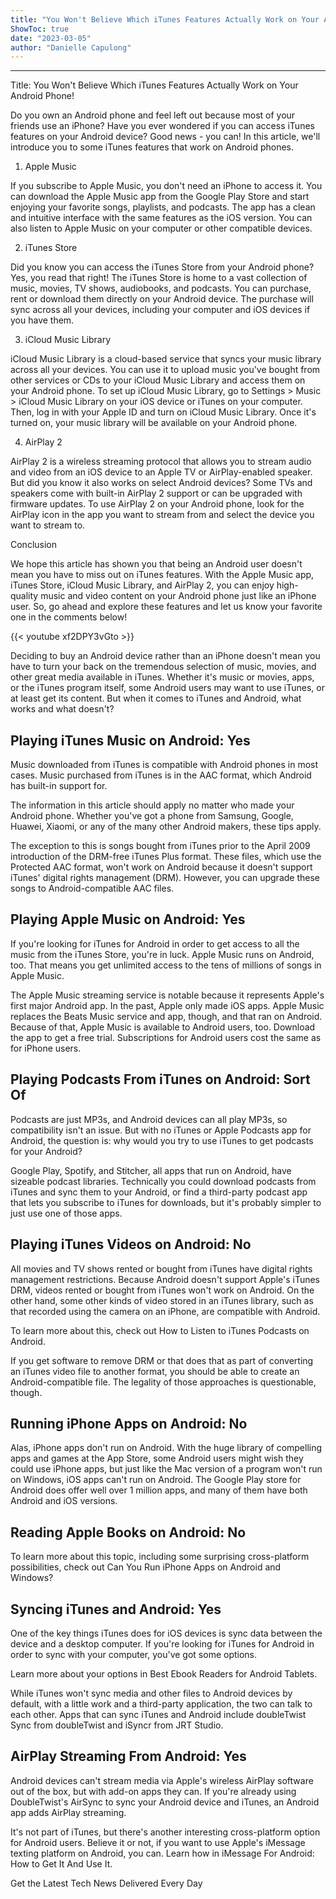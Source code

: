 ```yaml
---
title: "You Won't Believe Which iTunes Features Actually Work on Your Android Phone!"
ShowToc: true 
date: "2023-03-05"
author: "Danielle Capulong"
---
```

*****
Title: You Won't Believe Which iTunes Features Actually Work on Your Android Phone!

Do you own an Android phone and feel left out because most of your friends use an iPhone? Have you ever wondered if you can access iTunes features on your Android device? Good news - you can! In this article, we'll introduce you to some iTunes features that work on Android phones.

1. Apple Music 

If you subscribe to Apple Music, you don't need an iPhone to access it. You can download the Apple Music app from the Google Play Store and start enjoying your favorite songs, playlists, and podcasts. The app has a clean and intuitive interface with the same features as the iOS version. You can also listen to Apple Music on your computer or other compatible devices.

2. iTunes Store

Did you know you can access the iTunes Store from your Android phone? Yes, you read that right! The iTunes Store is home to a vast collection of music, movies, TV shows, audiobooks, and podcasts. You can purchase, rent or download them directly on your Android device. The purchase will sync across all your devices, including your computer and iOS devices if you have them.

3. iCloud Music Library

iCloud Music Library is a cloud-based service that syncs your music library across all your devices. You can use it to upload music you've bought from other services or CDs to your iCloud Music Library and access them on your Android phone. To set up iCloud Music Library, go to Settings > Music > iCloud Music Library on your iOS device or iTunes on your computer. Then, log in with your Apple ID and turn on iCloud Music Library. Once it's turned on, your music library will be available on your Android phone.

4. AirPlay 2

AirPlay 2 is a wireless streaming protocol that allows you to stream audio and video from an iOS device to an Apple TV or AirPlay-enabled speaker. But did you know it also works on select Android devices? Some TVs and speakers come with built-in AirPlay 2 support or can be upgraded with firmware updates. To use AirPlay 2 on your Android phone, look for the AirPlay icon in the app you want to stream from and select the device you want to stream to.

Conclusion

We hope this article has shown you that being an Android user doesn't mean you have to miss out on iTunes features. With the Apple Music app, iTunes Store, iCloud Music Library, and AirPlay 2, you can enjoy high-quality music and video content on your Android phone just like an iPhone user. So, go ahead and explore these features and let us know your favorite one in the comments below!

{{< youtube xf2DPY3vGto >}} 




Deciding to buy an Android device rather than an iPhone doesn't mean you have to turn your back on the tremendous selection of music, movies, and other great media available in iTunes. Whether it's music or movies, apps, or the iTunes program itself, some Android users may want to use iTunes, or at least get its content. But when it comes to iTunes and Android, what works and what doesn't?

 
##   Playing iTunes Music on Android: Yes  
 

Music downloaded from iTunes is compatible with Android phones in most cases. Music purchased from iTunes is in the AAC format, which Android has built-in support for.

 
The information in this article should apply no matter who made your Android phone. Whether you've got a phone from Samsung, Google, Huawei, Xiaomi, or any of the many other Android makers, these tips apply.
 

The exception to this ​is songs bought from iTunes prior to the April 2009 introduction of the DRM-free iTunes Plus format. These files, which use the Protected AAC format, won't work on Android because it doesn't support iTunes' digital rights management (DRM). However, you can upgrade these songs to Android-compatible AAC files.

 
##   Playing Apple Music on Android: Yes  
 

If you're looking for iTunes for Android in order to get access to all the music from the iTunes Store, you're in luck. Apple Music runs on Android, too. That means you get unlimited access to the tens of millions of songs in Apple Music.

 

The Apple Music streaming service is notable because it represents Apple's first major Android app. In the past, Apple only made iOS apps. Apple Music replaces the Beats Music service and app, though, and that ran on Android. Because of that, Apple Music is available to Android users, too. Download the app to get a free trial. Subscriptions for Android users cost the same as for iPhone users.

 
##   Playing Podcasts From iTunes on Android: Sort Of  
 

Podcasts are just MP3s, and Android devices can all play MP3s, so compatibility isn't an issue. But with no iTunes or Apple Podcasts app for Android, the question is: why would you try to use iTunes to get podcasts for your Android?

 

Google Play, Spotify, and Stitcher, all apps that run on Android, have sizeable podcast libraries. Technically you could download podcasts from iTunes and sync them to your Android, or find a third-party podcast app that lets you subscribe to iTunes for downloads, but it's probably simpler to just use one of those apps.

 
##   Playing iTunes Videos on Android: No  
 

All movies and TV shows rented or bought from iTunes have digital rights management restrictions. Because Android doesn't support Apple's iTunes DRM, videos rented or bought from iTunes won't work on Android. On the other hand, some other kinds of video stored in an iTunes library, such as that recorded using the camera on an iPhone, are compatible with Android.

 
To learn more about this, check out How to Listen to iTunes Podcasts on Android.
 

If you get software to remove DRM or that does that as part of converting an iTunes video file to another format, you should be able to create an Android-compatible file. The legality of those approaches is questionable, though.

 
##   Running iPhone Apps on Android: No  
 

Alas, iPhone apps don't run on Android. With the huge library of compelling apps and games at the App Store, some Android users might wish they could use iPhone apps, but just like the Mac version of a program won't run on Windows, iOS apps can't run on Android. The Google Play store for Android does offer well over 1 million apps, and many of them have both Android and iOS versions.

 
##   Reading Apple Books on Android: No  
 
To learn more about this topic, including some surprising cross-platform possibilities, check out Can You Run iPhone Apps on Android and Windows?
 
##   Syncing iTunes and Android: Yes  
 

One of the key things iTunes does for iOS devices is sync data between the device and a desktop computer. If you're looking for iTunes for Android in order to sync with your computer, you've got some options.

 
Learn more about your options in Best Ebook Readers for Android Tablets.
 

While iTunes won't sync media and other files to Android devices by default, with a little work and a third-party application, the two can talk to each other. Apps that can sync iTunes and Android include doubleTwist Sync from doubleTwist and iSyncr from JRT Studio.

 
##   AirPlay Streaming From Android: Yes  
 

Android devices can't stream media via Apple's wireless AirPlay software out of the box, but with add-on apps they can. If you're already using DoubleTwist's AirSync to sync your Android device and iTunes, an Android app adds AirPlay streaming. 

 
It's not part of iTunes, but there's another interesting cross-platform option for Android users. Believe it or not, if you want to use Apple's iMessage texting platform on Android, you can. Learn how in iMessage For Android: How to Get It And Use It.
 

Get the Latest Tech News Delivered Every Day




